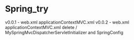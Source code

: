 # Spring_try

v0.0.1 - web.xml applicationContextMVC.xml
v0.0.2 - web.xml applicationContextMVC.xml delete / MySpringMvcDispatcherServletInitializer and SpringConfig
